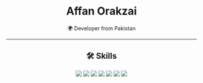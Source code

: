 <div align="center">
  <h1>Affan Orakzai</h1>
  <p>🌍 Developer from Pakistan</p>
</div>

---

<div align="center">
  <h2>🛠 Skills</h2>
  <p>
    <img src="https://img.shields.io/badge/-Python-3776AB?style=for-the-badge&logo=python&logoColor=white">
    <img src="https://img.shields.io/badge/-Java-007396?style=for-the-badge&logo=java&logoColor=white">
    <img src="https://img.shields.io/badge/-SQL-4479A1?style=for-the-badge&logo=postgresql&logoColor=white">
    <img src="https://img.shields.io/badge/-HTML-E34F26?style=for-the-badge&logo=html5&logoColor=white">
    <img src="https://img.shields.io/badge/-CSS-1572B6?style=for-the-badge&logo=css3&logoColor=white">
    <img src="https://img.shields.io/badge/-Photoshop-31A8FF?style=for-the-badge&logo=adobephotoshop&logoColor=white">
    <img src="https://img.shields.io/badge/-Lightroom-31A8FF?style=for-the-badge&logo=adobelightroom&logoColor=white">
  </p>
</div>
